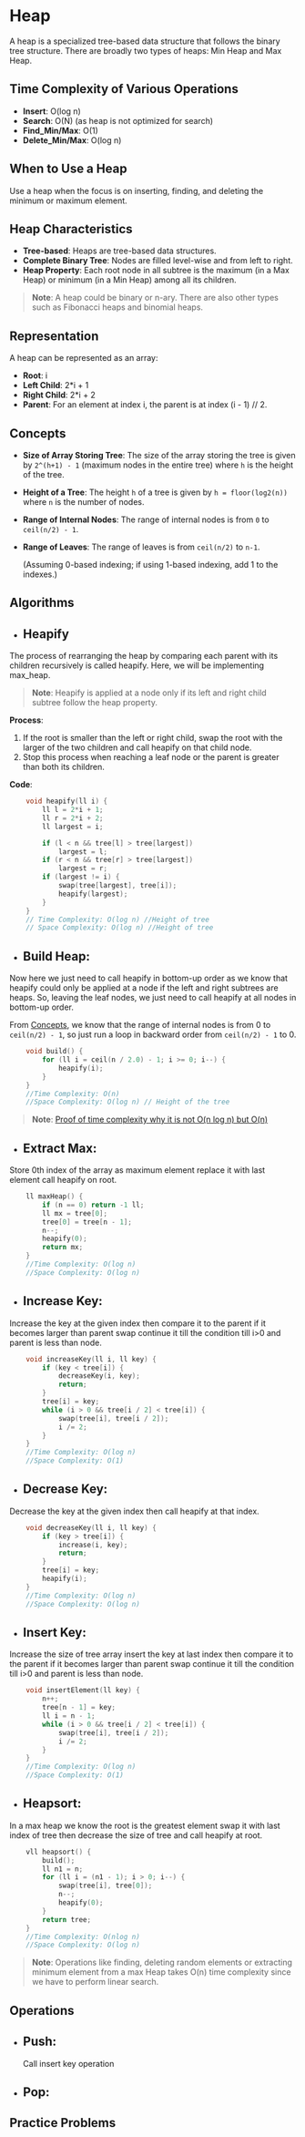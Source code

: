 # Heap

A heap is a specialized tree-based data structure that follows the binary tree structure. There are broadly two types of heaps: Min Heap and Max Heap.

## Time Complexity of Various Operations

- **Insert**: O(log n)
- **Search**: O(N) (as heap is not optimized for search)
- **Find_Min/Max**: O(1)
- **Delete_Min/Max**: O(log n)

## When to Use a Heap

Use a heap when the focus is on inserting, finding, and deleting the minimum or maximum element.

## Heap Characteristics

- **Tree-based**: Heaps are tree-based data structures.
- **Complete Binary Tree**: Nodes are filled level-wise and from left to right.
- **Heap Property**: Each root node in all subtree is the maximum (in a Max Heap) or minimum (in a Min Heap) among all its children.

> **Note**: A heap could be binary or n-ary. There are also other types such as Fibonacci heaps and binomial heaps.

## Representation

A heap can be represented as an array:

- **Root**: i
- **Left Child**: 2\*i + 1
- **Right Child**: 2\*i + 2
- **Parent**: For an element at index i, the parent is at index (i - 1) // 2.

## Concepts

- **Size of Array Storing Tree**: The size of the array storing the tree is given by `2^(h+1) - 1` (maximum nodes in the entire tree) where `h` is the height of the tree.
- **Height of a Tree**: The height `h` of a tree is given by `h = floor(log2(n))` where `n` is the number of nodes.
- **Range of Internal Nodes**: The range of internal nodes is from `0` to `ceil(n/2) - 1`.
- **Range of Leaves**: The range of leaves is from `ceil(n/2)` to `n-1`.

  (Assuming 0-based indexing; if using 1-based indexing, add 1 to the indexes.)

## Algorithms

- ## **Heapify**

The process of rearranging the heap by comparing each parent with its children recursively is called heapify. Here, we will be implementing max_heap.

> **Note**: Heapify is applied at a node only if its left and right child subtree follow the heap property.

**Process**:

1. If the root is smaller than the left or right child, swap the root with the larger of the two children and call heapify on that child node.
2. Stop this process when reaching a leaf node or the parent is greater than both its children.

**Code**:

```cpp
    void heapify(ll i) {
        ll l = 2*i + 1;
        ll r = 2*i + 2;
        ll largest = i;

        if (l < n && tree[l] > tree[largest])
            largest = l;
        if (r < n && tree[r] > tree[largest])
            largest = r;
        if (largest != i) {
            swap(tree[largest], tree[i]);
            heapify(largest);
        }
    }
    // Time Complexity: O(log n) //Height of tree
    // Space Complexity: O(log n) //Height of tree
```

- ## **Build Heap**:

Now here we just need to call heapify in bottom-up order as we know that heapify could only be applied at a node if the left and right subtrees are heaps. So, leaving the leaf nodes, we just need to call heapify at all nodes in bottom-up order.

From [Concepts](#concepts), we know that the range of internal nodes is from 0 to `ceil(n/2) - 1`, so just run a loop in backward order from `ceil(n/2) - 1` to 0.

```cpp
    void build() {
        for (ll i = ceil(n / 2.0) - 1; i >= 0; i--) {
            heapify(i);
        }
    }
    //Time Complexity: O(n)
    //Space Complexity: O(log n) // Height of the tree
```

> **Note**: [Proof of time complexity why it is not O(n log n) but O(n)](https://www.geeksforgeeks.org/time-complexity-of-building-a-heap/)

- ## **Extract Max**:

Store 0th index of the array as maximum element replace it with last element call heapify on root.

```cpp
    ll maxHeap() {
        if (n == 0) return -1 ll;
        ll mx = tree[0];
        tree[0] = tree[n - 1];
        n--;
        heapify(0);
        return mx;
    }
    //Time Complexity: O(log n)
    //Space Complexity: O(log n)
```

- ## **Increase Key**:

Increase the key at the given index then compare it to the parent if it becomes larger than parent swap continue it till the condition till i>0 and parent is less than node.

```cpp
    void increaseKey(ll i, ll key) {
        if (key < tree[i]) {
            decreaseKey(i, key);
            return;
        }
        tree[i] = key;
        while (i > 0 && tree[i / 2] < tree[i]) {
            swap(tree[i], tree[i / 2]);
            i /= 2;
        }
    }
    //Time Complexity: O(log n)
    //Space Complexity: O(1)
```

- ## **Decrease Key**:

Decrease the key at the given index then call heapify at that index.

```cpp
    void decreaseKey(ll i, ll key) {
        if (key > tree[i]) {
            increase(i, key);
            return;
        }
        tree[i] = key;
        heapify(i);
    }
    //Time Complexity: O(log n)
    //Space Complexity: O(log n)
```

- ## **Insert Key**:

Increase the size of tree array insert the key at last index then compare it to the parent if it becomes larger than parent swap continue it till the condition till i>0 and parent is less than node.

```cpp
    void insertElement(ll key) {
        n++;
        tree[n - 1] = key;
        ll i = n - 1;
        while (i > 0 && tree[i / 2] < tree[i]) {
            swap(tree[i], tree[i / 2]);
            i /= 2;
        }
    }
    //Time Complexity: O(log n)
    //Space Complexity: O(1)
```

- ## **Heapsort**:

In a max heap we know the root is the greatest element swap it with last index of tree then decrease the size of tree and call heapify at root.

```cpp
    vll heapsort() {
        build();
        ll n1 = n;
        for (ll i = (n1 - 1); i > 0; i--) {
            swap(tree[i], tree[0]);
            n--;
            heapify(0);
        }
        return tree;
    }
    //Time Complexity: O(nlog n)
    //Space Complexity: O(log n)
```

> **Note**: Operations like finding, deleting random elements or extracting minimum element from a max Heap takes O(n) time complexity since we have to perform linear search.

## Operations

- ## **Push**:
  Call insert key operation
- ## **Pop**:

## Practice Problems
